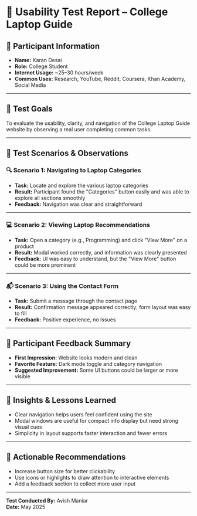 # 🧪 Usability Test Report – College Laptop Guide

## 👤 Participant Information

- **Name:** Karan Desai  
- **Role:** College Student  
- **Internet Usage:** ~25–30 hours/week  
- **Common Uses:** Research, YouTube, Reddit, Coursera, Khan Academy, Social Media

---

## 🎯 Test Goals

To evaluate the usability, clarity, and navigation of the College Laptop Guide website by observing a real user completing common tasks.

---

## 🧪 Test Scenarios & Observations

### 🔍 Scenario 1: Navigating to Laptop Categories
- **Task:** Locate and explore the various laptop categories
- **Result:** Participant found the "Categories" button easily and was able to explore all sections smoothly
- **Feedback:** Navigation was clear and straightforward

---

### 💻 Scenario 2: Viewing Laptop Recommendations
- **Task:** Open a category (e.g., Programming) and click "View More" on a product
- **Result:** Modal worked correctly, and information was clearly presented
- **Feedback:** UI was easy to understand, but the "View More" button could be more prominent

---

### 📬 Scenario 3: Using the Contact Form
- **Task:** Submit a message through the contact page
- **Result:** Confirmation message appeared correctly; form layout was easy to fill
- **Feedback:** Positive experience, no issues

---

## 💬 Participant Feedback Summary

- **First Impression:** Website looks modern and clean  
- **Favorite Feature:** Dark mode toggle and category navigation  
- **Suggested Improvement:** Some UI buttons could be larger or more visible

---

## 📘 Insights & Lessons Learned

- Clear navigation helps users feel confident using the site
- Modal windows are useful for compact info display but need strong visual cues
- Simplicity in layout supports faster interaction and fewer errors

---

## 🔧 Actionable Recommendations

- Increase button size for better clickability
- Use icons or highlights to draw attention to interactive elements
- Add a feedback section to collect more user input

---

**Test Conducted By:** Avish Maniar  
**Date:** May 2025  
